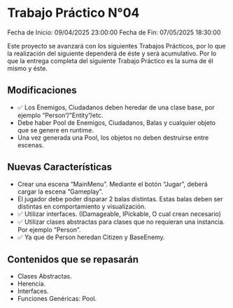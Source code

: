 # Trabajo Práctico N°04

Fecha de Inicio: 09/04/2025 23:00:00
Fecha de Fin: 07/05/2025 18:30:00

Este proyecto se avanzará con los siguientes Trabajos Prácticos, por lo que la realización del siguiente
dependerá de éste y será acumulativo. Por lo que la entrega completa del siguiente Trabajo Práctico es la
suma de él mismo y éste.

## Modificaciones

- ✅ Los Enemigos, Ciudadanos deben heredar de una clase base, por ejemplo “Person”/”Entity”/etc.
- Debe haber Pool de Enemigos, Ciudadanos, Balas y cualquier objeto que se genere en runtime.
- Una vez generada una Pool, los objetos no deben destruirse entre escenas.

## Nuevas Características

- Crear una escena “MainMenu”. Mediante el botón “Jugar”, deberá cargar la escena “Gameplay”.
- El jugador debe poder disparar 2 balas distintas. Estas balas deben ser distintas en comportamiento y
visualización.
- ✅ Utilizar interfaces. (IDamageable, IPickable, O cual crean necesario)
- ✅ Utilizar clases abstractas para clases que no requieran una instancia. Por ejemplo “Person”.
- ✅ Ya que de Person heredan Citizen y BaseEnemy.

## Contenidos que se repasarán

- Clases Abstractas.
- Herencia.
- Interfaces.
- Funciones Genéricas: Pool.
